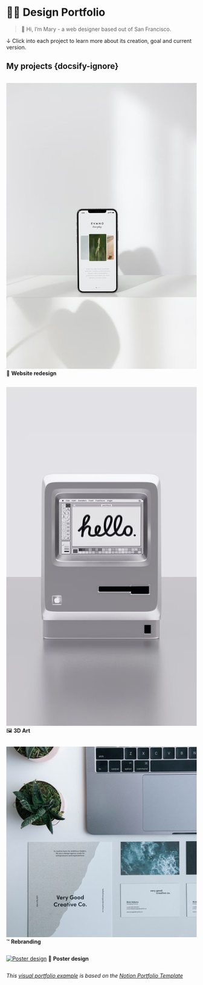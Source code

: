# ☝🏼 Design Portfolio

> 👋 Hi, I’m Mary - a web designer based out of San Francisco.
> 

↓ Click into each project to learn more about its creation, goal and current version.

## My projects {docsify-ignore}

<div class="row">
<div class="column">

[![Website redesign](images/website-redesign.png ':class=banner-tall-image')](website-redesign.md)
🎨 **Website redesign**

</div>

<div class="column">

[![3D Art](images/3d-art.png ':class=banner-tall-image')](3d-art.md)
🖼️ **3D Art**

</div>
</div>

<div class="row">
<div class="column">

[![Rebranding](images/rebranding.png ':class=banner-tall-image')](rebranding.md)
™️ **Rebranding**

</div>

<div class="column">

[![Poster design](images/poster-design.png ':class=banner-tall-image')](poster-design.md)
🛬 **Poster design**

</div>
</div>

_This [visual portfolio example](https://github.com/paulhibbitts/docsify-this-visual-portfolio-example) is based on the [Notion Portfolio Template](https://www.notion.so/templates/design-portfolio-notion)_